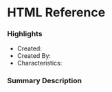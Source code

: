 # HTML Reference

### Highlights

- Created:
- Created By:
- Characteristics:

### Summary Description
